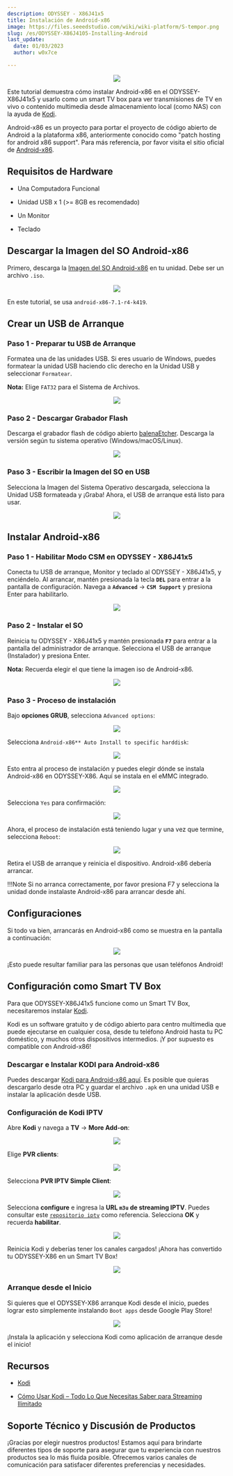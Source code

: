 ```yaml
---
description: ODYSSEY - X86J41x5
title: Instalación de Android-x86
image: https://files.seeedstudio.com/wiki/wiki-platform/S-tempor.png
slug: /es/ODYSSEY-X86J4105-Installing-Android
last_update:
  date: 01/03/2023
  author: w0x7ce

---
```


<!-- ---
name: ODYSSEY - X86J4105
category: ODYSSEY
bzurl: https://www.seeedstudio.com/ODYSSEY-X86J4105800-p-4445.html
wikiurl: https://wiki.seeedstudio.com/es/ODYSSEY-X86J4105-Installing-Android/
sku: 102110399
--- -->

<div align="center"><img src="https://files.seeedstudio.com/wiki/ODYSSEY-X86J4105-Installing-Android/BBC.png" /></div>

Este tutorial demuestra cómo instalar Android-x86 en el ODYSSEY-X86J41x5 y usarlo como un smart TV box para ver transmisiones de TV en vivo o contenido multimedia desde almacenamiento local (como NAS) con la ayuda de [Kodi](https://kodi.tv/).

Android-x86 es un proyecto para portar el proyecto de código abierto de Android a la plataforma x86, anteriormente conocido como "patch hosting for android x86 support". Para más referencia, por favor visita el sitio oficial de [Android-x86](https://www.android-x86.org/).

## Requisitos de Hardware

- Una Computadora Funcional

- Unidad USB x 1 (>= 8GB es recomendado)

- Un Monitor

- Teclado

## Descargar la Imagen del SO Android-x86

Primero, descarga la [Imagen del SO Android-x86](https://www.android-x86.org/download.html) en tu unidad. Debe ser un archivo `.iso`.

<div align="center"><img src="https://files.seeedstudio.com/wiki/ODYSSEY-X86J4105-Installing-Android/download.png" /></div>

En este tutorial, se usa `android-x86-7.1-r4-k419`.

## Crear un USB de Arranque

### Paso 1 - Preparar tu USB de Arranque

Formatea una de las unidades USB. Si eres usuario de Windows, puedes formatear la unidad USB haciendo clic derecho en la Unidad USB y seleccionar `Formatear`.

**Nota:** Elige `FAT32` para el Sistema de Archivos.

<div align="center"><img width={450} src="https://files.seeedstudio.com/wiki/ODYSSEY-X86J4105864/img/InstallingOS/formatUSB.png" /></div>

### Paso 2 - Descargar Grabador Flash

Descarga el grabador flash de código abierto [balenaEtcher](https://www.balena.io/etcher/). Descarga la versión según tu sistema operativo (Windows/macOS/Linux).

<div align="center"><img width={500} src="https://files.seeedstudio.com/wiki/ODYSSEY-X86J4105864/img/InstallingOS/etcher.jpg" /></div>

### Paso 3 - Escribir la Imagen del SO en USB

Selecciona la Imagen del Sistema Operativo descargada, selecciona la Unidad USB formateada y ¡Graba! Ahora, el USB de arranque está listo para usar.

<div align="center"><img width={500} src="https://files.seeedstudio.com/wiki/ODYSSEY-X86J4105864/img/InstallingOS/etcherDone.png" /></div>

## Instalar Android-x86

### Paso 1 - Habilitar Modo CSM en ODYSSEY - X86J41x5

Conecta tu USB de arranque, Monitor y teclado al ODYSSEY - X86J41x5, y enciéndelo. Al arrancar, mantén presionada la tecla **`DEL`** para entrar a la pantalla de configuración. Navega a **`Advanced`** -> **`CSM Support`** y presiona Enter para habilitarlo.

<div align="center"><img src="https://files.seeedstudio.com/wiki/ODYSSEY-X86J4105864/img/OpenWRT/biosSetting.jpg" /></div>

### Paso 2 - Instalar el SO

Reinicia tu ODYSSEY - X86J41x5 y mantén presionada **`F7`** para entrar a la pantalla del administrador de arranque. Selecciona el USB de arranque (Instalador) y presiona Enter.

**Nota:** Recuerda elegir el que tiene la imagen iso de Android-x86.

<div align="center"><img width={400} src="https://files.seeedstudio.com/wiki/ODYSSEY-X86J4105864/img/OpenWRT/biosSetup.jpg" /></div>

### Paso 3 - Proceso de instalación

Bajo **opciones GRUB**, selecciona `Advanced options`:

<div align="center"><img src="https://files.seeedstudio.com/wiki/ODYSSEY-X86J4105-Installing-Android/1.png" /></div>

Selecciona `Android-x86** Auto Install to specific harddisk`:

<div align="center"><img src="https://files.seeedstudio.com/wiki/ODYSSEY-X86J4105-Installing-Android/2.png" /></div>

Esto entra al proceso de instalación y puedes elegir dónde se instala Android-x86 en ODYSSEY-X86. Aquí se instala en el eMMC integrado.

<div align="center"><img src="https://files.seeedstudio.com/wiki/ODYSSEY-X86J4105-Installing-Android/3.png" /></div>

Selecciona `Yes` para confirmación:

<div align="center"><img src="https://files.seeedstudio.com/wiki/
ODYSSEY-X86J4105-Installing-Android/4.png" /></div>

Ahora, el proceso de instalación está teniendo lugar y una vez que termine, selecciona `Reboot`:

<div align="center"><img src="https://files.seeedstudio.com/wiki/ODYSSEY-X86J4105-Installing-Android/5.png" /></div>

Retira el USB de arranque y reinicia el dispositivo. Android-x86 debería arrancar.

!!!Note
        Si no arranca correctamente, por favor presiona F7 y selecciona la unidad donde instalaste Android-x86 para arrancar desde ahí.

## Configuraciones

Si todo va bien, arrancarás en Android-x86 como se muestra en la pantalla a continuación:

<div align="center"><img src="https://files.seeedstudio.com/wiki/ODYSSEY-X86J4105-Installing-Android/home.png" /></div>

¡Esto puede resultar familiar para las personas que usan teléfonos Android!

## Configuración como Smart TV Box

Para que ODYSSEY-X86J41x5 funcione como un Smart TV Box, necesitaremos instalar [Kodi](https://kodi.tv/).

Kodi es un software gratuito y de código abierto para centro multimedia que puede ejecutarse en cualquier cosa, desde tu teléfono Android hasta tu PC doméstico, y muchos otros dispositivos intermedios. ¡Y por supuesto es compatible con Android-x86!

### Descargar e Instalar KODI para Android-x86

Puedes descargar [Kodi para Android-x86 aquí](https://mirrors.kodi.tv/releases/android/x86/). Es posible que quieras descargarlo desde otra PC y guardar el archivo `.apk` en una unidad USB e instalar la aplicación desde USB.

### Configuración de Kodi IPTV

Abre **Kodi** y navega a **TV** -> **More Add-on**:

<div align="center"><img src="https://files.seeedstudio.com/wiki/ODYSSEY-X86J4105-Installing-Android/add-on.png" /></div>

Elige **PVR clients**:

<div align="center"><img src="https://files.seeedstudio.com/wiki/ODYSSEY-X86J4105-Installing-Android/PVR.png" /></div>

Selecciona **PVR IPTV Simple Client**:

<div align="center"><img src="https://files.seeedstudio.com/wiki/ODYSSEY-X86J4105-Installing-Android/iptv.png" /></div>

Selecciona **configure** e ingresa la **URL `m3u` de streaming IPTV**. Puedes consultar este [`repositorio iptv`](https://github.com/iptv-org/iptv/blob/master/README.md) como referencia. Selecciona **OK** y recuerda **habilitar**.

<div align="center"><img src="https://files.seeedstudio.com/wiki/ODYSSEY-X86J4105-Installing-Android/config.png" /></div>

Reinicia Kodi y deberías tener los canales cargados! ¡Ahora has convertido tu ODYSSEY-X86 en un Smart TV Box!

<div align="center"><img src="https://files.seeedstudio.com/wiki/ODYSSEY-X86J4105-Installing-Android/live.png" /></div>

### Arranque desde el Inicio

Si quieres que el ODYSSEY-X86 arranque Kodi desde el inicio, puedes lograr esto simplemente instalando `Boot apps` desde Google Play Store!

<div align="center"><img src="https://files.seeedstudio.com/wiki/ODYSSEY-X86J4105-Installing-Android/boot.png" /></div>

¡Instala la aplicación y selecciona Kodi como aplicación de arranque desde el inicio!

## Recursos

- [Kodi](https://kodi.tv/)

- [Cómo Usar Kodi – Todo Lo Que Necesitas Saber para Streaming Ilimitado](https://troypoint.com/how-to-use-kodi/)

## Soporte Técnico y Discusión de Productos

¡Gracias por elegir nuestros productos! Estamos aquí para brindarte diferentes tipos de soporte para asegurar que tu experiencia con nuestros productos sea lo más fluida posible. Ofrecemos varios canales de comunicación para satisfacer diferentes preferencias y necesidades.

<div class="button_tech_support_container">
<a href="https://forum.seeedstudio.com/" class="button_forum"></a> 
<a href="https://www.seeedstudio.com/contacts" class="button_email"></a>
</div>

<div class="button_tech_support_container">
<a href="https://discord.gg/eWkprNDMU7" class="button_discord"></a> 
<a href="https://github.com/Seeed-Studio/wiki-documents/discussions/69" class="button_discussion"></a>
</div>
